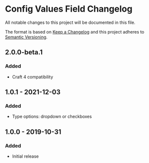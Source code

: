 # Config Values Field Changelog

All notable changes to this project will be documented in this file.

The format is based on [Keep a Changelog](http://keepachangelog.com/) and this project adheres to [Semantic Versioning](http://semver.org/).

## 2.0.0-beta.1
### Added
- Craft 4 compatibility

## 1.0.1 - 2021-12-03
### Added
- Type options: dropdown or checkboxes

## 1.0.0 - 2019-10-31
### Added
- Initial release


